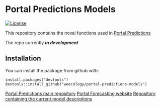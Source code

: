 # Portal Predictions Models
[![License](http://img.shields.io/badge/license-MIT-blue.svg)](https://raw.githubusercontent.com/weecology/portalPredictions/master/LICENSE)

This repository contains the novel functions used in [Portal Predictions](https://github.com/weecology/portalPredictions)

The repo currently ***in development***

## Installation

You can install the package from github with:

```
install.packages("devtools")
devtools::install_github("weecology/portal-predictions-models")
```

[Portal Predictions main repository](https://github.com/weecology/portalPredictions)
[Portal Forecasting website](http://portal.naturecast.org/)
[Repository containing the current model descriptions](https://github.com/weecology/portal-forecasting-models)

